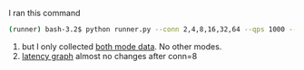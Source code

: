 I ran this command 

```bash
(runner) bash-3.2$ python runner.py --conn 2,4,8,16,32,64 --qps 1000 --duration 240 --baseline --load_gen_type=nighthawk --telemetry_mode=v2-nullvm
```

1. but I only collected [both mode data](./istio_1_6_p99_nighthawk.csv). No other modes.
2. [latency graph](./istio_1_6_p99_nighthawk.png) almost no changes after conn=8
